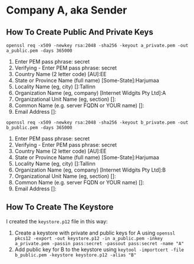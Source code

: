 # Company A, aka Sender

## How To Create Public And Private Keys

`openssl req -x509 -newkey rsa:2048 -sha256 -keyout a_private.pem -out a_public.pem -days 365000`
1. Enter PEM pass phrase: secret
2. Verifying - Enter PEM pass phrase: secret
3. Country Name (2 letter code) [AU]:EE
4. State or Province Name (full name) [Some-State]:Harjumaa
5. Locality Name (eg, city) []:Tallinn
6. Organization Name (eg, company) [Internet Widgits Pty Ltd]:A
7. Organizational Unit Name (eg, section) []:
8. Common Name (e.g. server FQDN or YOUR name) []:
9. Email Address []:

`openssl req -x509 -newkey rsa:2048 -sha256 -keyout b_private.pem -out b_public.pem -days 365000`
1. Enter PEM pass phrase: secret
2. Verifying - Enter PEM pass phrase: secret
3. Country Name (2 letter code) [AU]:EE
4. State or Province Name (full name) [Some-State]:Harjumaa
5. Locality Name (eg, city) []:Tallinn
6. Organization Name (eg, company) [Internet Widgits Pty Ltd]:B
7. Organizational Unit Name (eg, section) []:
8. Common Name (e.g. server FQDN or YOUR name) []:
9. Email Address []:

## How To Create The Keystore

I created the `keystore.p12` file in this way:

1. Create a keystore with private and public keys for A using `openssl pkcs12 -export -out keystore.p12 -in a_public.pem -inkey a_private.pem -passin pass:secret -passout pass:secret -name "A"`
2. Add public key for B to the keystore using `keytool -importcert -file b_public.pem -keystore keystore.p12 -alias "B"`
